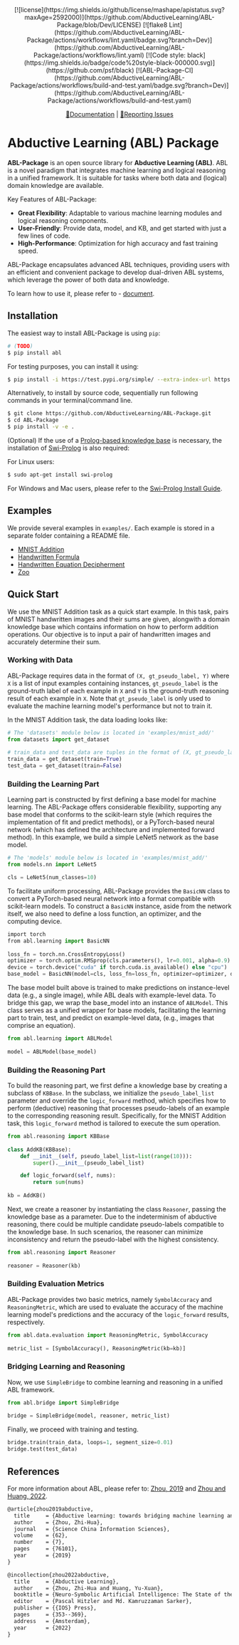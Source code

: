 <div align="center">
[![license](https://img.shields.io/github/license/mashape/apistatus.svg?maxAge=2592000)](https://github.com/AbductiveLearning/ABL-Package/blob/Dev/LICENSE)
[![flake8 Lint](https://github.com/AbductiveLearning/ABL-Package/actions/workflows/lint.yaml/badge.svg?branch=Dev)](https://github.com/AbductiveLearning/ABL-Package/actions/workflows/lint.yaml)
[![Code style: black](https://img.shields.io/badge/code%20style-black-000000.svg)](https://github.com/psf/black)
[![ABL-Package-CI](https://github.com/AbductiveLearning/ABL-Package/actions/workflows/build-and-test.yaml/badge.svg?branch=Dev)](https://github.com/AbductiveLearning/ABL-Package/actions/workflows/build-and-test.yaml)

[📘Documentation](https://www.lamda.nju.edu.cn/abl_test/docs/build/html/index.html) |
[💬Reporting Issues](https://github.com/AbductiveLearning/ABL-Package/issues/new)

</div>

# Abductive Learning (ABL) Package

**ABL-Package** is an open source library for **Abductive Learning (ABL)**.
ABL is a novel paradigm that integrates machine learning and 
logical reasoning in a unified framework. It is suitable for tasks
where both data and (logical) domain knowledge are available. 

Key Features of ABL-Package:

- **Great Flexibility**: Adaptable to various machine learning modules and logical reasoning components.
- **User-Friendly**: Provide data, model, and KB, and get started with just a few lines of code.
- **High-Performance**: Optimization for high accuracy and fast training speed.

ABL-Package encapsulates advanced ABL techniques, providing users with
an efficient and convenient package to develop dual-driven ABL systems,
which leverage the power of both data and knowledge.

To learn how to use it, please refer to - [document](https://www.lamda.nju.edu.cn/abl_test/docs/build/html/index.html).

## Installation

The easiest way to install ABL-Package is using ``pip``:
```bash
# (TODO)
$ pip install abl
```

For testing purposes, you can install it using:

```bash
$ pip install -i https://test.pypi.org/simple/ --extra-index-url https://mirrors.nju.edu.cn/pypi/web/simple/ abl
```

Alternatively, to install by source code, sequentially run following commands in your terminal/command line.

```bash
$ git clone https://github.com/AbductiveLearning/ABL-Package.git
$ cd ABL-Package
$ pip install -v -e .
```

(Optional) If the use of a [Prolog-based knowledge base](https://www.lamda.nju.edu.cn/abl_test/docs/build/html/Intro/Reasoning.html#prolog) is necessary, the installation of [Swi-Prolog](https://www.swi-prolog.org/) is also required:

For Linux users:

```bash
$ sudo apt-get install swi-prolog
```

For Windows and Mac users, please refer to the [Swi-Prolog Install Guide](https://github.com/yuce/pyswip/blob/master/INSTALL.md).

## Examples

We provide several examples in `examples/`. Each example is stored in a separate folder containing a README file.

+ [MNIST Addition](https://github.com/AbductiveLearning/ABL-Package/blob/Dev/examples/mnist_add)
+ [Handwritten Formula](https://github.com/AbductiveLearning/ABL-Package/blob/Dev/examples/hwf)
+ [Handwritten Equation Decipherment](https://github.com/AbductiveLearning/ABL-Package/tree/Dev/examples/hed)
+ [Zoo](https://github.com/AbductiveLearning/ABL-Package/tree/Dev/examples/zoo)

## Quick Start

We use the MNIST Addition task as a quick start example. In this task, pairs of MNIST handwritten images and their sums are given, alongwith a domain knowledge base which contains information on how to perform addition operations. Our objective is to input a pair of handwritten images and accurately determine their sum.

### Working with Data

ABL-Package requires data in the format of `(X, gt_pseudo_label, Y)` where `X` is a list of input examples containing instances, `gt_pseudo_label` is the ground-truth label of each example in `X` and `Y` is the ground-truth reasoning result of each example in `X`. Note that `gt_pseudo_label` is only used to evaluate the machine learning model's performance but not to train it. 

In the MNIST Addition task, the data loading looks like:

```python
# The 'datasets' module below is located in 'examples/mnist_add/'
from datasets import get_dataset
    
# train_data and test_data are tuples in the format of (X, gt_pseudo_label, Y)
train_data = get_dataset(train=True)
test_data = get_dataset(train=False)
```

### Building the Learning Part

Learning part is constructed by first defining a base model for machine learning. The ABL-Package offers considerable flexibility, supporting any base model that conforms to the scikit-learn style (which requires the implementation of fit and predict methods), or a PyTorch-based neural network (which has defined the architecture and implemented forward method). In this example, we build a simple LeNet5 network as the base model.

```python
# The 'models' module below is located in 'examples/mnist_add/'
from models.nn import LeNet5

cls = LeNet5(num_classes=10)
``` 

To facilitate uniform processing, ABL-Package provides the `BasicNN` class to convert a PyTorch-based neural network into a format compatible with scikit-learn models. To construct a `BasicNN` instance, aside from the network itself, we also need to define a loss function, an optimizer, and the computing device.

```python
​import torch
​from abl.learning import BasicNN
​    
​loss_fn = torch.nn.CrossEntropyLoss()
​optimizer = torch.optim.RMSprop(cls.parameters(), lr=0.001, alpha=0.9)
​device = torch.device("cuda" if torch.cuda.is_available() else "cpu")
​base_model = BasicNN(model=cls, loss_fn=loss_fn, optimizer=optimizer, device=device)
```

The base model built above is trained to make predictions on instance-level data (e.g., a single image), while ABL deals with example-level data. To bridge this gap, we wrap the base_model into an instance of `ABLModel`. This class serves as a unified wrapper for base models, facilitating the learning part to train, test, and predict on example-level data, (e.g., images that comprise an equation).

```python
from abl.learning import ABLModel
​    
​model = ABLModel(base_model)
```

### Building the Reasoning Part

To build the reasoning part, we first define a knowledge base by creating a subclass of `KBBase`. In the subclass, we initialize the `pseudo_label_list` parameter and override the `logic_forward` method, which specifies how to perform (deductive) reasoning that processes pseudo-labels of an example to the corresponding reasoning result. Specifically, for the MNIST Addition task, this `logic_forward` method is tailored to execute the sum operation.

```python
from abl.reasoning import KBBase
​    
class AddKB(KBBase):
    def __init__(self, pseudo_label_list=list(range(10))):
        super().__init__(pseudo_label_list)

​    def logic_forward(self, nums):
        return sum(nums)
​    
kb = AddKB()
```

Next, we create a reasoner by instantiating the class `Reasoner`, passing the knowledge base as a parameter. Due to the indeterminism of abductive reasoning, there could be multiple candidate pseudo-labels compatible to the knowledge base. In such scenarios, the reasoner can minimize inconsistency and return the pseudo-label with the highest consistency.

```python
from abl.reasoning import Reasoner
​    
reasoner = Reasoner(kb)
```

### Building Evaluation Metrics

ABL-Package provides two basic metrics, namely `SymbolAccuracy` and `ReasoningMetric`, which are used to evaluate the accuracy of the machine learning model's predictions and the accuracy of the `logic_forward` results, respectively.

```python
from abl.data.evaluation import ReasoningMetric, SymbolAccuracy
​    
metric_list = [SymbolAccuracy(), ReasoningMetric(kb=kb)]
```

### Bridging Learning and Reasoning

Now, we use `SimpleBridge` to combine learning and reasoning in a
unified ABL framework.

```python
from abl.bridge import SimpleBridge
​    
bridge = SimpleBridge(model, reasoner, metric_list)
```

Finally, we proceed with training and testing.

```python
​bridge.train(train_data, loops=1, segment_size=0.01)
bridge.test(test_data)
```

## References

For more information about ABL, please refer to: [Zhou, 2019](http://scis.scichina.com/en/2019/076101.pdf) and [Zhou and Huang, 2022](https://www.lamda.nju.edu.cn/publication/chap_ABL.pdf).

```latex
@article{zhou2019abductive,
  title     = {Abductive learning: towards bridging machine learning and logical reasoning},
  author    = {Zhou, Zhi-Hua},
  journal   = {Science China Information Sciences},
  volume    = {62},
  number    = {7},
  pages     = {76101},
  year      = {2019}
}

@incollection{zhou2022abductive,
  title     = {Abductive Learning},
  author    = {Zhou, Zhi-Hua and Huang, Yu-Xuan},
  booktitle = {Neuro-Symbolic Artificial Intelligence: The State of the Art},
  editor    = {Pascal Hitzler and Md. Kamruzzaman Sarker},
  publisher = {{IOS} Press},
  pages     = {353--369},
  address   = {Amsterdam},
  year      = {2022}
}
```